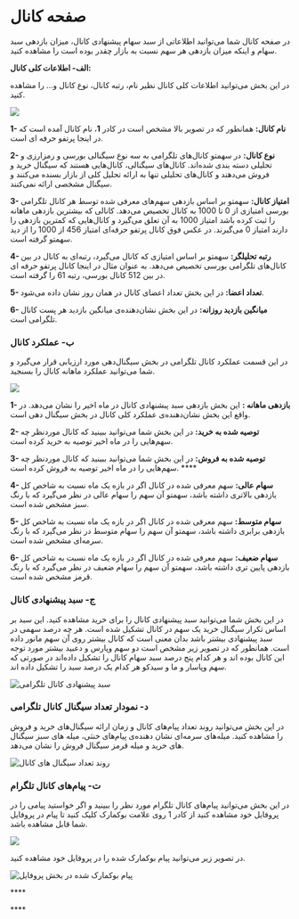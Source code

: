 # صفحه کانال

در صفحه کانال شما می‌توانید اطلاعاتی از سبد سهام پیشنهادی کانال، میزان بازدهی سبد سهام و اینکه میزان بازدهی هر سهم نسبت به بازار چقدر بوده است را مشاهده کنید.

**الف- اطلاعات کلی کانال:**

در این بخش می‌توانید اطلاعات کلی کانال نظیر نام، رتبه کانال، نوع کانال و... را مشاهده کنید.

![](/img/sfhh-kanal.png)

**1- نام کانال:** همانطور که در تصویر بالا مشخص است در کادر **1**، نام کانال آمده است که در اینجا پرتفو حرفه ای است.

**2- نوع کانال:** در سهمتو کانال‌های تلگرامی به سه نوع سیگنالی بورسی و رمزارزی و تحلیلی دسته بندی شده‌اند. کانال‌های سیگنالی، کانال‌هایی هستند که سیگنال خرید و فروش می‌دهند و کانال‌های تحلیلی تنها به ارائه تحلیل کلی از بازار بسنده می‌کنند و سیگنال مشخصی ارائه نمی‌کنند.

**3- امتیاز کانال:** سهمتو بر اساس بازدهی سهم‌های معرفی شده توسط هر کانال تلگرامی بورسی امتیازی از 0 تا 1000 به کانال تخصیص می‌دهد. کانالی که بیشترین بازدهی ماهانه را ثبت کرده باشد امتیاز 1000 به آن تعلق می‌گیرد و کانال‌هایی که کمترین بازدهی را دارند امتیاز 0 می‌گیرند. در عکس فوق کانال پرتفو حرفه‌ای امتیاز 456 از 1000 را از دید سهمتو گرفته است.

**4- رتبه تحلیلگر:** سهمتو بر اساس امتیازی که کانال می‌گیرد، رتبه‌ای به کانال در بین کانال‌های تلگرامی بورسی تخصیص می‌دهد. به عنوان مثال در اینجا کانال پرتفو حرفه ای در بین 512 کانال بورسی، رتبه 61 را گرفته است.

**5- تعداد اعضا:** در این بخش تعداد اعضای کانال در همان روز نشان داده می‌شود. 

**6- میانگین بازدید روزانه:** در این بخش نشان‌دهنده‌ی میانگین بازدید هر پست کانال تلگرامی است. 

### ب- عملکرد کانال

در این قسمت عملکرد کانال تلگرامی در بخش سیگنال‌دهی مورد ارزیابی قرار می‌گیرد و شما می‌توانید عملکرد ماهانه کانال را بسنجید.

![](/img/amlkrd-sygnaly.png)

**1- بازدهی ماهانه :** این بخش بازدهی سبد پبشنهادی کانال در ماه اخیر را نشان می‌دهد. در واقع این بخش نشان‌دهنده‌ی عملکرد کلی کانال در بخش سیگنال دهی است.

**2- توصیه شده به خرید:** در این بخش شما می‌توانید ببینید که کانال موردنظر چه سهم‌هایی را در ماه اخیر توصیه به خرید کرده است. 

**3- توصیه شده به فروش:** در این بخش شما می‌توانید ببینید که کانال موردنظر چه سهم‌هایی را در ماه اخیر توصیه به فروش کرده است. ****

**4- سهام عالی:** سهم معرفی شده در کانال اگر در بازه یک ماه نسبت به شاخص کل بازدهی بالاتری داشته باشد، سهمتو آن سهم را سهام عالی در نظر می‌گیرد که با رنگ سبز مشخص شده است.

**5- سهام متوسط:** سهم معرفی شده در کانال اگر در بازه یک ماه نسبت به شاخص کل بازدهی برابری داشته باشد، سهمتو آن سهم را سهام متوسط در نظر می‌گیرد که با رنگ سرمه‌ای مشخص شده است.

**6- سهام ضعیف:** سهم معرفی شده در کانال اگر در بازه یک ماه نسبت به شاخص کل بازدهی پایین تری داشته باشد، سهمتو آن سهم را سهام ضعیف در نظر می‌گیرد که با رنگ قرمز مشخص شده است.

### ج- سبد پیشنهادی کانال

در این بخش شما می‌توانید سبد پیشنهادی کانال را برای خرید مشاهده کنید. این سبد بر اساس تکرار سیگنال خرید یک سهم در کانال تشکیل شده است. هر چه درصد سهمی در سبد پیشنهادی بیشتر باشد بدان معنی است که کانال بیشتر روی آن سهم مانور داده است. همانطور که در تصویر زیر مشخص است دو سهم وپارس و دعبید بیشتر مورد توجه این کانال بوده اند و هر کدام پنج درصد سبد سهام کانال را تشکیل داده‌اند در صورتی که سهم وپاسار و ما و سیدکو هر کدام یک درصد سبد را تشکیل داده اند. 

![&#x633;&#x628;&#x62F; &#x67E;&#x6CC;&#x634;&#x646;&#x647;&#x627;&#x62F;&#x6CC; &#x6A9;&#x627;&#x646;&#x627;&#x644; &#x62A;&#x644;&#x6AF;&#x631;&#x627;&#x645;&#x6CC;](/img/sbd-kanal.png)

### د- نمودار تعداد سیگنال کانال تلگرامی

در این بخش می‌توانید روند تعداد پیام‌های کانال و زمان ارائه سیگنال‌های خرید و فروش را مشاهده کنید. میله‌های سرمه‌ای نشان دهنده‌ی پیام‌های خنثی، میله های سبز سیگنال های خرید و میله قرمز سیگنال فروش را نشان می‌دهد. 

![&#x631;&#x648;&#x646;&#x62F; &#x62A;&#x639;&#x62F;&#x627;&#x62F; &#x633;&#x6CC;&#x6AF;&#x646;&#x627;&#x644; &#x647;&#x627;&#x6CC; &#x6A9;&#x627;&#x646;&#x627;&#x644;](/img/tadad-sygnal.png)

### ت- پیام‌های کانال تلگرام

در این بخش می‌توانید پیام‌های کانال تلگرام مورد نظر را ببینید و اگر خواستید پیامی را در پروفایل خود مشاهده کنید از کادر 1 روی علامت بوکمارک کلیک کنید تا پیام در پروفایل شما قابل مشاهده باشد.

![](/img/kanal.png)

در تصویر زیر می‌توانید پیام بوکمارک شده را در پروفایل خود مشاهده کنید.

![&#x67E;&#x6CC;&#x627;&#x645; &#x628;&#x648;&#x6A9;&#x645;&#x627;&#x631;&#x6A9; &#x634;&#x62F;&#x647; &#x62F;&#x631; &#x628;&#x62E;&#x634; &#x67E;&#x631;&#x648;&#x641;&#x627;&#x6CC;&#x644;](/img/mshahdh-pyam-bwkmark-shdh.png)











\*\*\*\*

\*\*\*\*


